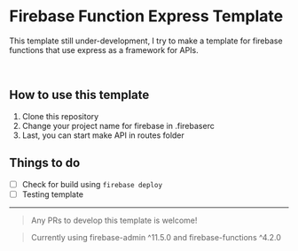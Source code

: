 # Firebase Function Express Template

This template still under-development, I try to make a template for firebase functions that use express as a framework for APIs.

<br>

## How to use this template

1. Clone this repository 
2. Change your project name for firebase in .firebaserc
3. Last, you can start make API in routes folder

## Things to do

- [ ] Check for build using ```firebase deploy```
- [ ] Testing template

<hr>

> Any PRs to develop this template is welcome!

> Currently using firebase-admin ^11.5.0 and firebase-functions ^4.2.0
